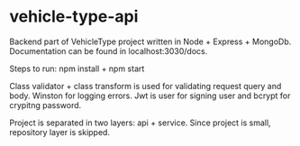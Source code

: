 # vehicle-type-api

Backend part of VehicleType project written in Node + Express + MongoDb.
Documentation can be found in localhost:3030/docs.

Steps to run: npm install + npm start

Class validator + class transform is used for validating request query and body.
Winston for logging errors.
Jwt is user for signing user and bcrypt for crypitng password.

Project is separated in two layers: api + service. Since project is small, repository layer is skipped.
